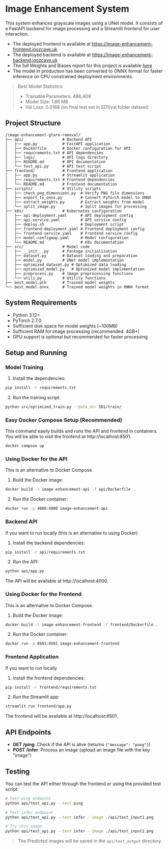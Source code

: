 # Image Enhancement System

This system enhances grayscale images using a UNet model. It consists of a FastAPI backend for image processing and a Streamlit frontend for user interaction.
- The deployed frontend is available at https://image-enhancement-frontend.joozcave.uk
- The deployed backend is available at https://image-enhancement-backend.joozcave.uk
- The full Weights and Biases report for this project is available [here](https://wandb.ai/jooz-cave/image-deglaring-sweep/reports/Image-De-glaring---VmlldzoxMjg0MTExMw?accessToken=npyx1xtj55rqrp8lqvzuauc3uur79os9udklwnustgslmelvqld3vqhlrn0amz61)
- The model in production has been converted to ONNX format for faster inference on CPU constrained deployment environments.

> Best Model Statistics:
> - Trainable Parameters: 486,409
> - Model Size: 1.86 MB
> - Val Loss: 0.0168 (on final test set in SD1/val folder dataset)


## Project Structure

```
/image-enhancement-glare-removal/
├── api/                 # Backend API
│   ├── app.py           # FastAPI application
│   ├── Dockerfile       # Docker configuration for API
│   ├── requirements.txt # API dependencies
│   ├── logs/            # API logs directory
│   ├── README.md        # API documentation
│   └── test_api.py      # API test script
├── frontend/            # Frontend application
│   ├── app.py           # Streamlit application
│   ├── requirements.txt # Frontend dependencies
│   └── README.md        # Frontend documentation
├── scripts/             # Utility scripts
│   ├── check_png_dimensions.py  # Verify PNG file dimensions
│   ├── export_to_onnx.py        # Convert PyTorch model to ONNX
│   ├── extract_weights.py       # Extract weights from model
│   └── split_image.py           # Split images for processing
├── k8s/                 # Kubernetes configuration
│   ├── api-deployment.yaml      # API deployment config
│   ├── api-service.yaml         # API service config
│   ├── deploy.sh                # Deployment script
│   ├── frontend-deployment.yaml # Frontend deployment config
│   ├── frontend-service.yaml    # Frontend service config
│   ├── model-configmap.yaml     # Model configuration
│   └── README.md                # K8s documentation
├── src/                 # Model code
│   ├── __init__.py      # Package initialization
│   ├── dataset.py       # Dataset loading and preparation
│   ├── model.py         # UNet model implementation
│   ├── optimized_dataset.py # Optimized data loading
│   ├── optimized_model.py   # Optimized model implementation
│   ├── preprocess.py    # Image preprocessing functions
│   └── utils.py         # Utility functions
├── best_model.pth       # Trained model weights
└── best_model.onnx      # Trained model weights in ONNX format
```

## System Requirements

- Python 3.12+
- PyTorch 2.7.0
- Sufficient disk space for model weights (~100MB)
- Sufficient RAM for image processing (recommended: 4GB+)
- GPU support is optional but recommended for faster processing

## Setup and Running

### Model Training
1. Install the dependencies:

```bash
pip install -r requirements.txt
```

2. Run the training script:

```bash
python src/optimized_train.py --data_dir SD1/train/
```

### Easy Docker Compose Setup (Recommended)
This command easily builds and runs the API and frontend in containers. You will be able to visit the frontend at http://localhost:8501.
```bash
docker compose up
```

### Using Docker for the API
This is an alternative to Docker Compose.

1. Build the Docker image:

```bash
docker build -t image-enhancement-api -f api/Dockerfile .
```

2. Run the Docker container:

```bash
docker run -p 4000:4000 image-enhancement-api
```


### Backend API
If you want to run locally (this is an alternative to using Docker)

1. Install the backend dependencies:

```bash
pip install -r api/requirements.txt
```

2. Run the API:

```bash
python api/app.py
```

The API will be available at http://localhost:4000.

### Using Docker for the Frontend
This is an alternative to Docker Compose.

1. Build the Docker image:

```bash
docker build -t image-enhancement-frontend -f frontend/Dockerfile .
```

2. Run the Docker container:

```bash
docker run -p 8501:8501 image-enhancement-frontend
```


### Frontend Application
If you want to run locally

1. Install the frontend dependencies:

```bash
pip install -r frontend/requirements.txt
```

2. Run the Streamlit app:

```bash
streamlit run frontend/app.py
```

The frontend will be available at http://localhost:8501.



## API Endpoints

- **GET /ping**: Check if the API is alive (returns `{"message": "pong"}`)
- **POST /infer**: Process an image (upload an image file with the key "image")

## Testing

You can test the API either through the frontend or using the provided test script:

```bash
# Test ping endpoint
python api/test_api.py --test ping

# Test infer endpoint
python api/test_api.py --test infer --image ./api/test_input1.png

# Try this image
python api/test_api.py --test infer --image ./api/test_input2.png
```
> The Predicted images will be saved in the `api/test_output` directory.